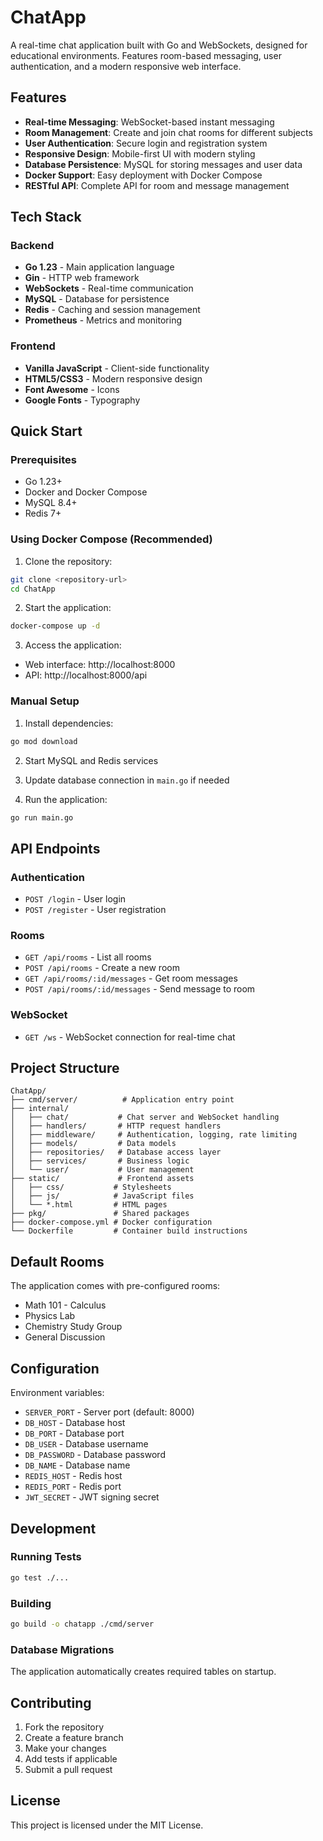 # ChatApp

A real-time chat application built with Go and WebSockets, designed for educational environments. Features room-based messaging, user authentication, and a modern responsive web interface.

## Features

- **Real-time Messaging**: WebSocket-based instant messaging
- **Room Management**: Create and join chat rooms for different subjects
- **User Authentication**: Secure login and registration system
- **Responsive Design**: Mobile-first UI with modern styling
- **Database Persistence**: MySQL for storing messages and user data
- **Docker Support**: Easy deployment with Docker Compose
- **RESTful API**: Complete API for room and message management

## Tech Stack

### Backend
- **Go 1.23** - Main application language
- **Gin** - HTTP web framework
- **WebSockets** - Real-time communication
- **MySQL** - Database for persistence
- **Redis** - Caching and session management
- **Prometheus** - Metrics and monitoring

### Frontend
- **Vanilla JavaScript** - Client-side functionality
- **HTML5/CSS3** - Modern responsive design
- **Font Awesome** - Icons
- **Google Fonts** - Typography

## Quick Start

### Prerequisites
- Go 1.23+
- Docker and Docker Compose
- MySQL 8.4+
- Redis 7+

### Using Docker Compose (Recommended)

1. Clone the repository:
```bash
git clone <repository-url>
cd ChatApp
```

2. Start the application:
```bash
docker-compose up -d
```

3. Access the application:
- Web interface: http://localhost:8000
- API: http://localhost:8000/api

### Manual Setup

1. Install dependencies:
```bash
go mod download
```

2. Start MySQL and Redis services

3. Update database connection in `main.go` if needed

4. Run the application:
```bash
go run main.go
```

## API Endpoints

### Authentication
- `POST /login` - User login
- `POST /register` - User registration

### Rooms
- `GET /api/rooms` - List all rooms
- `POST /api/rooms` - Create a new room
- `GET /api/rooms/:id/messages` - Get room messages
- `POST /api/rooms/:id/messages` - Send message to room

### WebSocket
- `GET /ws` - WebSocket connection for real-time chat

## Project Structure

```
ChatApp/
├── cmd/server/          # Application entry point
├── internal/
│   ├── chat/           # Chat server and WebSocket handling
│   ├── handlers/       # HTTP request handlers
│   ├── middleware/     # Authentication, logging, rate limiting
│   ├── models/         # Data models
│   ├── repositories/   # Database access layer
│   ├── services/       # Business logic
│   └── user/           # User management
├── static/             # Frontend assets
│   ├── css/           # Stylesheets
│   ├── js/            # JavaScript files
│   └── *.html         # HTML pages
├── pkg/               # Shared packages
├── docker-compose.yml # Docker configuration
└── Dockerfile         # Container build instructions
```

## Default Rooms

The application comes with pre-configured rooms:
- Math 101 - Calculus
- Physics Lab
- Chemistry Study Group
- General Discussion

## Configuration

Environment variables:
- `SERVER_PORT` - Server port (default: 8000)
- `DB_HOST` - Database host
- `DB_PORT` - Database port
- `DB_USER` - Database username
- `DB_PASSWORD` - Database password
- `DB_NAME` - Database name
- `REDIS_HOST` - Redis host
- `REDIS_PORT` - Redis port
- `JWT_SECRET` - JWT signing secret

## Development

### Running Tests
```bash
go test ./...
```

### Building
```bash
go build -o chatapp ./cmd/server
```

### Database Migrations
The application automatically creates required tables on startup.

## Contributing

1. Fork the repository
2. Create a feature branch
3. Make your changes
4. Add tests if applicable
5. Submit a pull request

## License

This project is licensed under the MIT License.
